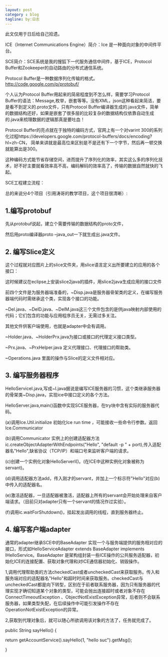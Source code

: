 ```yaml
---
layout: post
category : blog
tagline: by:日志
---
```


此文仅用于日后给自己拾遗。

 ICE（Internet Communications Engine）简介：Ice 是一种面向对象的中间件平台。

SCE简介：SCE系统是我的搜狐下一代服务通信中间件，基于ICE，Protocol Buffer和Zookeeper的自动路由的分布式通信系统。      

 Protocol Buffer是一种数据序列化传输的格式。http://code.google.com/p/protobuf/

个人认为Protocol Buffer用起来的简易程度到不怎么样，需要学习Protocol Buffer的语法：Message,枚举，嵌套等等。没有XML，json这种看起来简洁，要是看不到定义的.proto文件，只有Protocol Buffer编译器生成的.java文件，简单的数据结构还好，如果是嵌套了很多层的比较复杂的数据结构仅依靠自动生成的.java来梳理数据的逻辑那真是要吐血！

Protocol Buffer的亮点就在于独特的编码方式，官网上有一个对varint 300的系列化过程https://developers.google.com/protocol-buffers/docs/encoding?hl=zh-CN，
简单来讲就是最高位来区别是不是还有下一个字节，然后再一顿交换就能算出是300。

这种编码方式能节省存储空间，进而提升了序列化的效率，其实这么多的序列化技术，好不好主要就看效率高不高，编码解码的效率高了，传输的数据自然就快的飞起。

SCE工程建立流程：

总的来说分4个项目（引用涛哥的教学项目，这个项目很清晰）:


<h2>1.编写protobuf</h2>

 先从protobuf说起，建立个需要传输的数据结构的proto文件，



然后用proto编译器proto –java_out一下就生成出.java文件。


<h2>2. 编写Slice定义</h2>

这个过程就对应图片上的slice文件夹，用slice语言定义出所要建立的应用的各个接口：


这时候建议在eclipse上安装slice2java的插件，用slice2java生成应用的接口文件

前四个文件是为服务器端准备的，~Disp.java是服务器骨架类的定义，在编写服务器端代码时需继承这个类，实现各个接口的功能。

~Del.java、~DelD.java、~DelM.java这三个文件包含的是供java映射内部使用的代码；它们包含的功能与应用程序员无关，无需过多关注。

其他文件供客户端使用，也就是adapter中会有调用。

~Holder.java、~HolderPrx.java为接口或接口的代理定义接口类型。

~Prx.java、~PrxHelper.java 定义代理接口、代理接口的帮助类。

~Operations.java 里面的操作与Slice的定义文件相对应。


 <h2>3. 编写服务器程序</h2>

   HelloServiceI.java,写成~I.java据说是编写ICE服务器的习惯，这个类继承服务器的骨架类~Disp.java，实现ice中接口定义的各个方法。

   HelloServer.java,main()函数中实现SCE服务器，在try块中含有实际的服务器代码。

(a)调用Ice.Util.initialize 初始化Ice run time ，可能接收一些命令行参数。返回Ice.Communicator

(b)调用Communicator 实例上的创建适配器方法ic.createObjectAdapterWithEndpoints("Hello", "default -p " + port),传入适配器名"Hello",缺省协议（TCP/IP）和端口号来监听客户端的请求。

(c)创建一个实例化对象HelloServerI()。(在ICE中这种实例化对象被称为servant)。

(d)调用适配器方法add，传入刚才的servant，并加上一个标示符"Hello"对应(b)中传入的适配器名。

(e)激活适配器，一旦适配器被激活，适配器上所有的servant会开始处理来自客户端请求。（目前只对adapter只有一个servant的情况作过实验）。

(f)调用ic.waitForShutdown()，挂起发出调用的线程，直到服务器终止。


<h2>4. 编写客户端adapter</h2>

通常的adapter继承SCE中的BaseAdapter 实现一个与服务端提供的服务相对应的接口，形式如HelloServiceAdapter extends BaseAdapter implements IHelloService。BaseAdapter 是架构组封装一些ICE操作的公共服务适配器，初始化ICE的连接配置、获取对象代理和对ICE通信器初始化、销毁操作。

1,调用代理帮助类的方法checkedCast或者uncheckedCast来获取服务。传入和服务端对应的适配器名"Hello"和超时时间来获取服务。checkedCast与uncheckedCast都是向下转型，区别在于前者联系服务器，因为只有服务器的代理实现才确切知道某个对象的类型，可能会抛出连接超时或者对象不存在ConnectTimeoutException 、ObjectNotExistException异常，后者则不会联系服务器，如果类型失配，在后续操作中可能引发操作不存在OperationNotExistException的异常。

2,获取到代理对象后，就可以随心所欲调用该对象的方法了，任务就完成了。

public String sayHello() {

return getAccountService().sayHello(1, "hello suc").getMsg();

}